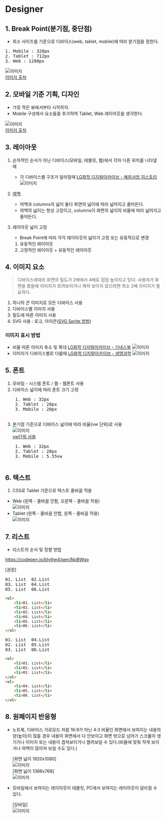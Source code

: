# Designer

## 1. Break Point(분기점, 중단점)
* 최소 사이즈를 기준으로 디바이스(web, tablet, mobile)에 따라 분기점을 정한다.  
<pre>
1. Mobile : 320px
2. Tablet : 712px
3. Web : 1280px
</pre>

![이미지](/img/responsive-breakpoint01.png)  
[이미지 출처](https://uxplanet.org/responsive-design-best-practices-c6d3f5fd163b)  

## 2. 모바일 기준 기획, 디자인
* 가장 작은 뷰에서부터 시작하자.  
* Mobile 구성에서 요소들을 추가하여 Tablet, Web 레이아웃을 생각한다.

![이미지](/img/design-mobile-first.png)  
[이미지 출처](https://uxplanet.org/responsive-design-best-practices-c6d3f5fd163b)  

## 3. 레이아웃
1. 순차적인 순서가 아닌 디바이스(모바일, 테블릿, 웹)에서 각자 다른 위치를 나타낼 때  
    - 각 디바이스별 구조가 달라질때 [LG화학 디지털아카이브 - 해외사업 히스토리](http://developers.xeogen.com/blythe/lgarchive/overseas.html)  
    ![이미지](/img/layout.jpg)  

2. [여백](https://codepen.io/blythe4/pen/MLjwYw/)
    - 여백과 columns의 넓이 둘다 화면의 넓이에 따라 넓어지고 줄어든다.  
    - 여백의 넓이는 항상 고정이고, columns이 화면의 넓이의 비율에 따라 넓어지고 줄어든다.  

3. 레이아웃 넓이 고정
    - Break Point에 따라 각각 레이아웃의 넓이가 고정 또는 유동적으로 변경
    1. 유동적인 레이아웃
    2. 고정적인 레이아웃 + 유동적인 레이아웃

## 4. 이미지 요소
> 디바이스에따라 화면의 밀도가 2배에서 4배로 점점 높아지고 있다. 사용자가 화면을 봤을때 이미지가 흐려보이거나 깨져 보이지 않으려면 최소 2배 이미지가 필요하다.  

1. 하나의 큰 이미지로 모든 디바이스 사용
2. 디바이스별 이미지 사용
3. 밀도에 따른 이미지 사용
4. SVG 사용 : 로고, 아이콘([SVG Sprite 방법](https://a11y.gitbook.io/graphics-aria/svg-graphics/sprites))

### 이미지 표시 방법
* 비율 따른 이미지 축소 및 확대 [LG화학 디지털아카이브 - 기네스북](http://developers.xeogen.com/blythe/lgarchive/guinness.html)
![이미지](/img/image-01.jpg)  
* 이미지가 디바이스별로 다를때 [LG화학 디지털아카이브 - 생명과학](http://developers.xeogen.com/blythe/lgarchive/bioproduct.html)
![이미지](/img/image-02.jpg)  

## 5. 폰트  
1. 모바일 - 시스템 폰트 / 웹 - 웹폰트 사용
2. 디바이스 넓이에 따라 폰트 크기 고정
    <pre>
    1. Web : 32px
    2. Tablet : 28px
    3. Mobile : 20px
    </pre>
3. 분기점 기준으로 디바이스 넓이에 따라 비율(vw 단위)로 사용  
![이미지](/img/rwd-font.png)  
    [vw단위 사용](https://www.aristidebenoist.com/)
    <pre>
    1. Web : 32px
    2. Tablet : 28px
    3. Mobile : 5.55vw
    </pre>

## 6. 텍스트
1. CSS로 Tablet 기준으로 텍스트 줄바꿈 적용
* Web (왼쪽 - 줄바꿈 안함, 오른쪽 - 줄바꿈 적용)  
![이미지](/img/text.jpg) 
* Tablet (왼쪽 - 줄바꿈 안함, 왼쪽 - 줄바꿈 적용)  
![이미지](/img/text-nowrap.jpg)  

## 7. 리스트
* 리스트의 순서 및 정렬 방법

https://codepen.io/blythe4/pen/NoBWgo

<script src="https://gist.github.com/blythe4/981707f1938dca68184f05a46fd21cb1.js"></script>

[권장]
<pre>
01. List  02.List  
03. List  04.List  
05. List  06.List  
</pre>

```html
<ul>
    <li>01. List</li>
    <li>02. List</li>
    <li>03. List</li>
    <li>04. List</li>
    <li>05. List</li>
    <li>06. List</li>
</ul>
```

<pre>
01. List  04.List  
02. List  05.List  
03. List  06.List  
</pre>

```html
<ul>
    <li>01. List</li>
    <li>02. List</li>
    <li>03. List</li>
</ul>
<ul>
    <li>04. List</li>
    <li>05. List</li>
    <li>06. List</li>
</ul>
```

## 8. 원페이지 반응형
* 노트북, 디바이스 가로모드 처럼 16:9가 아닌 4:3 비율인 화면에서 보여지는 내용의 양(높이)이 많을 경우 내용이 화면에서 다 안보이고 화면 밖으로 넘어가 스크롤이 생기거나 이미지 또는 내용이 겹쳐보이거나 짤려보일 수 있다.(비율에 맞춰 작게 보이거나 여백이 많아져 보일 수도 있다.)  

    [화면 넓이 1920x1080]  
    ![이미지](/img/full-layout-1920.png)  
    [화면 넓이 1366x768]  
    ![이미지](/img/full-layout-1366.png)  
* 모바일에서 보여지는 레이아웃이 테블릿, PC에서 보여지는 레이아웃이 달라질 수 있다.

    [모바일]  
    ![이미지](/img/full-layout-mobile.png)  